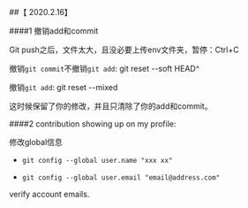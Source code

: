 ##【 2020.2.16】

####1 撤销add和commit

Git push之后，文件太大，且没必要上传env文件夹，暂停：Ctrl+C

撤销`git commit`不撤销`git add`: git reset --soft HEAD^

撤销`git add`: git reset --mixed

这时候保留了你的修改，并且只清除了你的add和commit。

####2 contribution showing up on my profile:

修改global信息

* `git config --global user.name "xxx xx"`

* `git config --global user.email "email@address.com"`

verify account emails.